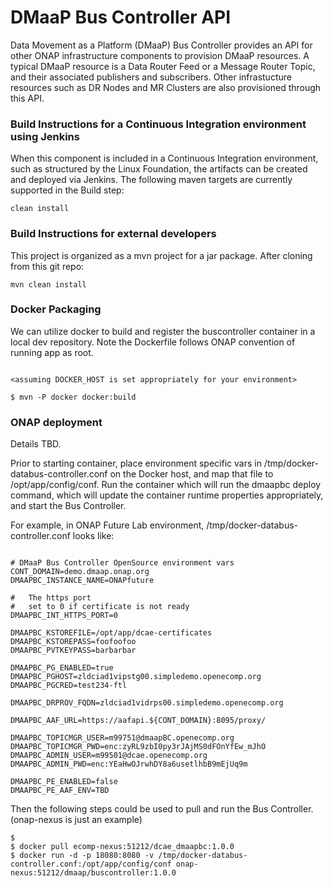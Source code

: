 DMaaP Bus Controller API
=======================

Data Movement as a Platform (DMaaP) Bus Controller provides an API for other ONAP infrastructure components to provision DMaaP resources.
A typical DMaaP resource is a Data Router Feed or a Message Router Topic, and their associated publishers and subscribers.
Other infrastucture resources such as DR Nodes and MR Clusters are also provisioned through this API.

### Build Instructions for a Continuous Integration environment using Jenkins

When this component is included in a Continuous Integration environment, such as structured by the Linux Foundation, the artifacts can be created and deployed via Jenkins.  The following maven targets are currently supported in the Build step:
```
clean install
```


### Build Instructions for external developers

This project is organized as a mvn project for a jar package.
After cloning from this git repo:

```
mvn clean install 
```


### Docker Packaging

We can utilize docker to build and register the buscontroller container in a local dev repository.
Note the Dockerfile follows ONAP convention of running app as root.

```

<assuming DOCKER_HOST is set appropriately for your environment>

$ mvn -P docker docker:build
```


### ONAP deployment

Details TBD.

Prior to starting container, place environment specific vars in /tmp/docker-databus-controller.conf on the Docker host,
and map that file to /opt/app/config/conf.
Run the container which will run the dmaapbc deploy command, which will update the container runtime properties appropriately, and start the Bus Controller.

For example, in ONAP Future Lab environment, /tmp/docker-databus-controller.conf looks like:
```

# DMaaP Bus Controller OpenSource environment vars
CONT_DOMAIN=demo.dmaap.onap.org
DMAAPBC_INSTANCE_NAME=ONAPfuture

#   The https port
#   set to 0 if certificate is not ready
DMAAPBC_INT_HTTPS_PORT=0

DMAAPBC_KSTOREFILE=/opt/app/dcae-certificates
DMAAPBC_KSTOREPASS=foofoofoo
DMAAPBC_PVTKEYPASS=barbarbar

DMAAPBC_PG_ENABLED=true
DMAAPBC_PGHOST=zldciad1vipstg00.simpledemo.openecomp.org
DMAAPBC_PGCRED=test234-ftl

DMAAPBC_DRPROV_FQDN=zldciad1vidrps00.simpledemo.openecomp.org

DMAAPBC_AAF_URL=https://aafapi.${CONT_DOMAIN}:8095/proxy/

DMAAPBC_TOPICMGR_USER=m99751@dmaapBC.openecomp.org
DMAAPBC_TOPICMGR_PWD=enc:zyRL9zbI0py3rJAjMS0dFOnYfEw_mJhO
DMAAPBC_ADMIN_USER=m99501@dcae.openecomp.org
DMAAPBC_ADMIN_PWD=enc:YEaHwOJrwhDY8a6usetlhbB9mEjUq9m

DMAAPBC_PE_ENABLED=false
DMAAPBC_PE_AAF_ENV=TBD
```
Then the following steps could be used to pull and run the Bus Controller.  (onap-nexus is just an example)
```
$ 
$ docker pull ecomp-nexus:51212/dcae_dmaapbc:1.0.0
$ docker run -d -p 18080:8080 -v /tmp/docker-databus-controller.conf:/opt/app/config/conf onap-nexus:51212/dmaap/buscontroller:1.0.0
```

